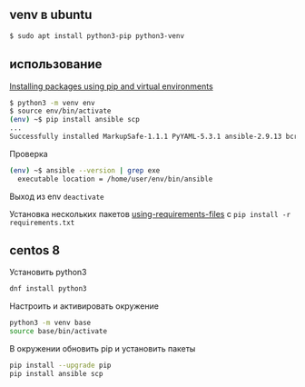 ## venv в ubuntu

```sh
$ sudo apt install python3-pip python3-venv
```

## использование

[Installing packages using pip and virtual environments](https://packaging.python.org/guides/installing-using-pip-and-virtual-environments/)

```sh
$ python3 -m venv env
$ source env/bin/activate
(env) ~$ pip install ansible scp
...
Successfully installed MarkupSafe-1.1.1 PyYAML-5.3.1 ansible-2.9.13 bcrypt-3.2.0 cffi-1.14.2 cryptography-3.1 jinja2-2.11.2 paramiko-2.7.2 pycparser-2.20 pynacl-1.4.0 scp-0.13.2 six-1.15.0
```
Проверка
```sh
(env) ~$ ansible --version | grep exe
  executable location = /home/user/env/bin/ansible
```
Выход из env `deactivate`

Установка нескольких пакетов [using-requirements-files](https://packaging.python.org/guides/installing-using-pip-and-virtual-environments/#using-requirements-files) c `pip install -r requirements.txt`

## centos 8

Установить python3
```sh
dnf install python3
```
Настроить и активировать окружение
```sh
python3 -m venv base
source base/bin/activate
```
В окружении обновить pip и установить пакеты
```sh
pip install --upgrade pip
pip install ansible scp
```

